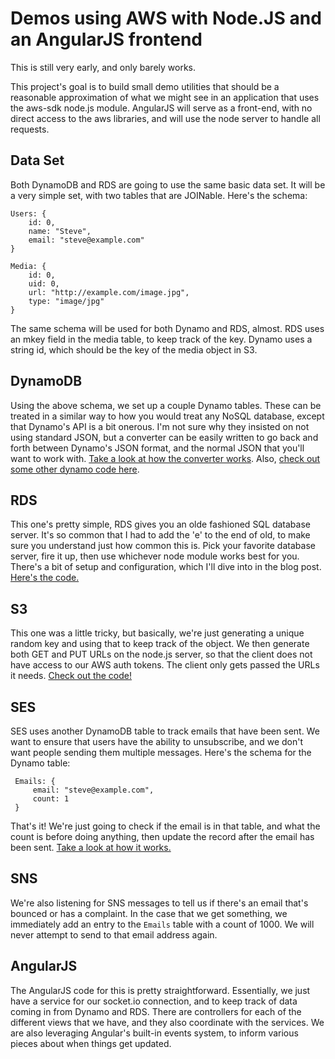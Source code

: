 Demos using AWS with Node.JS and an AngularJS frontend
====================

This is still very early, and only barely works.

This project's goal is to build small demo utilities that should be a
reasonable approximation of what we might see in an application that uses
the aws-sdk node.js module. AngularJS will serve as a front-end, with no
direct access to the aws libraries, and will use the node server to handle
all requests.


Data Set
---------------------

Both DynamoDB and RDS are going to use the same basic data set. It will be
a very simple set, with two tables that are JOINable. Here's the schema:

    Users: {
        id: 0,
        name: "Steve",
        email: "steve@example.com"
    }

    Media: {
        id: 0,
        uid: 0,
        url: "http://example.com/image.jpg",
        type: "image/jpg"
    }

The same schema will be used for both Dynamo and RDS, almost. RDS uses an
mkey field in the media table, to keep track of the key. Dynamo uses a string
id, which should be the key of the media object in S3.


DynamoDB
---------------------

Using the above schema, we set up a couple Dynamo tables. These can be treated in a
similar way to how you would treat any NoSQL database, except that Dynamo's API is
a bit onerous. I'm not sure why they insisted on not using standard JSON, but a converter
can be easily written to go back and forth between Dynamo's JSON format, and the normal
JSON that you'll want to work with. [Take a look at how the converter works](utils/dynamo_to_json.js).
Also, [check out some other dynamo code here](dynamo-demo/users.js).

RDS
---------------------

This one's pretty simple, RDS gives you an olde fashioned SQL database server. It's
so common that I had to add the 'e' to the end of old, to make sure you understand
just how common this is. Pick your favorite database server, fire it up, then use
whichever node module works best for you. There's a bit of setup and configuration,
which I'll dive into in the blog post. [Here's the code.](rds-demo/users.js)

S3
---------------------

This one was a little tricky, but basically, we're just generating a unique random
key and using that to keep track of the object. We then generate both GET and PUT
URLs on the node.js server, so that the client does not have access to our AWS auth
tokens. The client only gets passed the URLs it needs. [Check out the code!](s3-demo/s3_utils.js)

SES
---------------------

SES uses another DynamoDB table to track emails that have been sent. We want
to ensure that users have the ability to unsubscribe, and we don't want people
sending them multiple messages. Here's the schema for the Dynamo table:

     Emails: {
         email: "steve@example.com",
         count: 1
     }

That's it! We're just going to check if the email is in that table, and what the
count is before doing anything, then update the record after the email has been sent.
[Take a look at how it works.](ses-demo/user_activity.js)

SNS
---------------------

We're also listening for SNS messages to tell us if there's an email that's bounced or
has a complaint. In the case that we get something, we immediately add an entry to the
`Emails` table with a count of 1000. We will never attempt to send to that email address
again.

AngularJS
---------------------

The AngularJS code for this is pretty straightforward. Essentially, we just have a
service for our socket.io connection, and to keep track of data coming in from Dynamo
and RDS. There are controllers for each of the different views that we have, and they
also coordinate with the services. We are also leveraging Angular's built-in events
system, to inform various pieces about when things get updated.